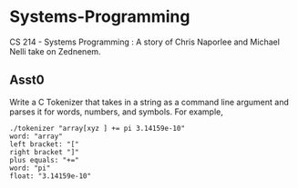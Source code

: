 # Systems-Programming
CS 214 - Systems Programming : A story of Chris Naporlee and Michael Nelli take on Zednenem.

## Asst0
Write a C Tokenizer that takes in a string as a command line argument and parses it for words,
numbers, and symbols. For example,
```
./tokenizer "array[xyz ] += pi 3.14159e-10"
word: "array"
left bracket: "["
right bracket "]"
plus equals: "+="
word: "pi"
float: "3.14159e-10"
```

